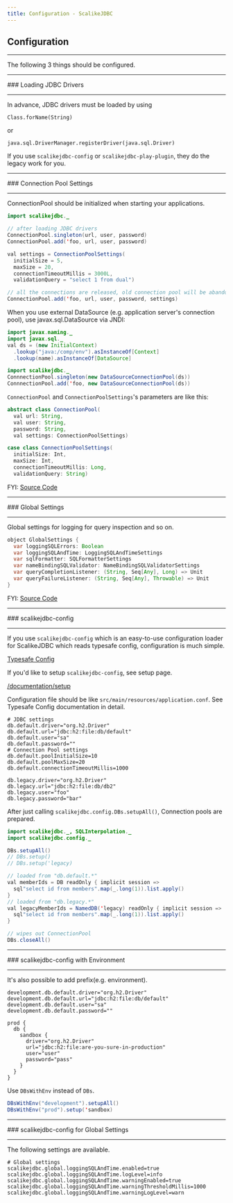 ```yaml
---
title: Configuration - ScalikeJDBC
---
```


## Configuration

<hr/>
The following 3 things should be configured.

<hr/>
### Loading JDBC Drivers
<hr/>

In advance, JDBC drivers must be loaded by using

```
Class.forName(String)
```

or

```
java.sql.DriverManager.registerDriver(java.sql.Driver)
```

If you use `scalikejdbc-config` or `scalikejdbc-play-plugin`, they do the legacy work for you.

<hr/>
### Connection Pool Settings
<hr/>

ConnectionPool should be initialized when starting your applications.

```java
import scalikejdbc._

// after loading JDBC drivers
ConnectionPool.singleton(url, user, password)
ConnectionPool.add('foo, url, user, password)

val settings = ConnectionPoolSettings(
  initialSize = 5,
  maxSize = 20,
  connectionTimeoutMillis = 3000L,
  validationQuery = "select 1 from dual")

// all the connections are released, old connection pool will be abandoned
ConnectionPool.add('foo, url, user, password, settings)
```

When you use external DataSource (e.g. application server's connection pool), use javax.sql.DataSource via JNDI:

```java
import javax.naming._
import javax.sql._
val ds = (new InitialContext)
  .lookup("java:/comp/env").asInstanceOf[Context]
  .lookup(name).asInstanceOf[DataSource]

import scalikejdbc._
ConnnectionPool.singleton(new DataSourceConnectionPool(ds))
ConnnectionPool.add('foo, new DataSourceConnectionPool(ds))
```

`ConnectionPool` and `ConnectionPoolSettings`'s parameters are like this:

```java
abstract class ConnectionPool(
  val url: String,
  val user: String,
  password: String,
  val settings: ConnectionPoolSettings)
```

```java
case class ConnectionPoolSettings(
  initialSize: Int,
  maxSize: Int,
  connectionTimeoutMillis: Long,
  validationQuery: String)
```

FYI: [Source Code](https://github.com/scalikejdbc/scalikejdbc/blob/master/scalikejdbc-core/src/main/scala/scalikejdbc/ConnectionPool.scala)


<hr/>
### Global Settings
<hr/>

Global settings for logging for query inspection and so on.

```java
object GlobalSettings {
  var loggingSQLErrors: Boolean
  var loggingSQLAndTime: LoggingSQLAndTimeSettings
  var sqlFormatter: SQLFormatterSettings
  var nameBindingSQLValidator: NameBindingSQLValidatorSettings
  var queryCompletionListener: (String, Seq[Any], Long) => Unit
  var queryFailureListener: (String, Seq[Any], Throwable) => Unit
}
```

FYI: [Source Code](https://github.com/scalikejdbc/scalikejdbc/blob/master/scalikejdbc-core/src/main/scala/scalikejdbc/GlobalSettings.scala)

<hr/>
### scalikejdbc-config
<hr/>

If you use `scalikejdbc-config` which is an easy-to-use configuration loader for ScalikeJDBC which reads typesafe config, configuration is much simple.

[Typesafe Config](https://github.com/typesafehub/config)

If you'd like to setup `scalikejdbc-config`, see setup page.

[/documentation/setup](/documentation/setup.html)

Configuration file should be like `src/main/resources/application.conf`. See Typesafe Config documentation in detail.

```
# JDBC settings
db.default.driver="org.h2.Driver"
db.default.url="jdbc:h2:file:db/default"
db.default.user="sa"
db.default.password=""
# Connection Pool settings
db.default.poolInitialSize=10
db.default.poolMaxSize=20
db.default.connectionTimeoutMillis=1000

db.legacy.driver="org.h2.Driver"
db.legacy.url="jdbc:h2:file:db/db2"
db.legacy.user="foo"
db.legacy.password="bar"
```

After just calling `scalikejdbc.config.DBs.setupAll()`, Connection pools are prepared.

```java
import scalikejdbc._, SQLInterpolation._
import scalikejdbc.config._

DBs.setupAll()
// DBs.setup()
// DBs.setup('legacy)

// loaded from "db.default.*"
val memberIds = DB readOnly { implicit session =>
  sql"select id from members".map(_.long(1)).list.apply()
}
// loaded from "db.legacy.*"
val legacyMemberIds = NamedDB('legacy) readOnly { implicit session =>
  sql"select id from members".map(_.long(1)).list.apply()
}

// wipes out ConnectionPool
DBs.closeAll()
```

<hr/>
### scalikejdbc-config with Environment
<hr/>

It's also possible to add prefix(e.g. environment).

```
development.db.default.driver="org.h2.Driver"
development.db.default.url="jdbc:h2:file:db/default"
development.db.default.user="sa"
development.db.default.password=""

prod {
  db {
    sandbox {
      driver="org.h2.Driver"
      url="jdbc:h2:file:are-you-sure-in-production"
      user="user"
      password="pass"
    }
  }
}
```

Use `DBsWithEnv` instead of `DBs`.

```java
DBsWithEnv("development").setupAll()
DBsWithEnv("prod").setup('sandbox)
```

<hr/>
### scalikejdbc-config for Global Settings
<hr/>

The following settings are available.

```
# Global settings
scalikejdbc.global.loggingSQLAndTime.enabled=true
scalikejdbc.global.loggingSQLAndTime.logLevel=info
scalikejdbc.global.loggingSQLAndTime.warningEnabled=true
scalikejdbc.global.loggingSQLAndTime.warningThresholdMillis=1000
scalikejdbc.global.loggingSQLAndTime.warningLogLevel=warn
```



